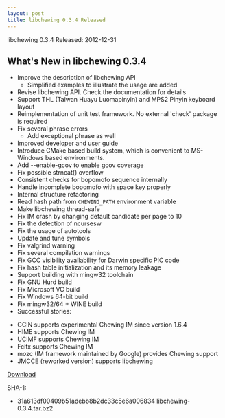```yaml
---
layout: post
title: libchewing 0.3.4 Released
---
```

libchewing 0.3.4 Released: 2012-12-31

What's New in libchewing 0.3.4
---------------------------------------------------------
* Improve the description of libchewing API
  - Simplified examples to illustrate the usage are added
* Revise libchewing API. Check the documentation for details
* Support THL (Taiwan Huayu Luomapinyin) and MPS2 Pinyin keyboard layout
* Reimplementation of unit test framework. No external 'check' package
  is required
* Fix several phrase errors
  - Add exceptional phrase as well
* Improved developer and user guide
* Introduce CMake based build system, which is convenient to MS-Windows
  based environments.
* Add --enable-gcov to enable gcov coverage
* Fix possible strncat() overflow
* Consistent checks for bopomofo sequence internally
* Handle incomplete bopomofo with space key properly
* Internal structure refactoring
* Read hash path from ``CHEWING_PATH`` environment variable
* Make libchewing thread-safe
* Fix IM crash by changing default candidate per page to 10
* Fix the detection of ncursesw
* Fix the usage of autotools
* Update and tune symbols
* Fix valgrind warning
* Fix several compilation warnings
* Fix GCC visibility availability for Darwin specific PIC code
* Fix hash table initialization and its memory leakage
* Support building with mingw32 toolchain
* Fix GNU Hurd build
* Fix Microsoft VC build
* Fix Windows 64-bit build
* Fix mingw32/64 + WINE build
* Successful stories:
 - GCIN supports experimental Chewing IM since version 1.6.4
 - HIME supports Chewing IM
 - UCIMF supports Chewing IM
 - Fcitx supports Chewing IM
 - mozc (IM framework maintained by Google) provides Chewing support
 - JMCCE (reworked version) supports libchewing

[Download](http://code.google.com/p/chewing/downloads/list)

SHA-1:
- 31a613df00409b51adebb8b2dc33c5e6a006834  libchewing-0.3.4.tar.bz2

